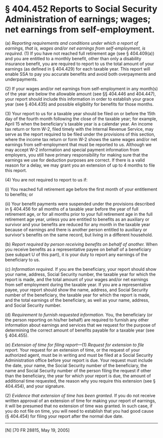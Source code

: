 # § 404.452   Reports to Social Security Administration of earnings; wages; net earnings from self-employment.

(a) *Reporting requirements and conditions under which a report of earnings, that is, wages and/or net earnings from self-employment, is required.* (1) If you have not reached full retirement age (see § 404.409(a)) and you are entitled to a monthly benefit, other than only a disability insurance benefit, you are required to report to us the total amount of your earnings (as defined in § 404.429) for each taxable year. This report will enable SSA to pay you accurate benefits and avoid both overpayments and underpayments.


(2) If your wages and/or net earnings from self-employment in any month(s) of the year are below the allowable amount (see §§ 404.446 and 404.447), your report should include this information in order to establish your grace year (see § 404.435) and possible eligibility for benefits for those months.


(3) Your report to us for a taxable year should be filed on or before the 15th day of the fourth month following the close of the taxable year; for example, April 15 when the beneficiary's taxable year is a calendar year. An income tax return or form W-2, filed timely with the Internal Revenue Service, may serve as the report required to be filed under the provisions of this section, where the income tax return or form W-2 shows the same wages and/or net earnings from self-employment that must be reported to us. Although we may accept W-2 information and special payment information from employers, you still have primary responsibility for making sure that the earnings we use for deduction purposes are correct. If there is a valid reason for a delay, we may grant you an extension of up to 4 months to file this report.


(4) You are not required to report to us if:


(i) You reached full retirement age before the first month of your entitlement to benefits; or


(ii) Your benefit payments were suspended under the provisions described in § 404.456 for all months of a taxable year before the year of full retirement age, or for all months prior to your full retirement age in the full retirement age year, unless you are entitled to benefits as an auxiliary or survivor and your benefits are reduced for any month in the taxable year because of earnings and there is another person entitled to auxiliary or survivor's benefits on the same record, but living in a different household.


(b) *Report required by person receiving benefits on behalf of another.* When you receive benefits as a representative payee on behalf of a beneficiary (see subpart U of this part), it is your duty to report any earnings of the beneficiary to us.


(c) *Information required.* If you are the beneficiary, your report should show your name, address, Social Security number, the taxable year for which the report is made, and the total amount of your wages and/or net earnings from self employment during the taxable year. If you are a representative payee, your report should show the name, address, and Social Security number of the beneficiary, the taxable year for which the report is made, and the total earnings of the beneficiary, as well as your name, address, and Social Security number.


(d) *Requirement to furnish requested information.* You, the beneficiary (or the person reporting on his/her behalf) are required to furnish any other information about earnings and services that we request for the purpose of determining the correct amount of benefits payable for a taxable year (see § 404.455).


(e) *Extension of time for filing report*—(1) *Request for extension to file report.* Your request for an extension of time, or the request of your authorized agent, must be in writing and must be filed at a Social Security Administration office before your report is due. Your request must include the date, your name, the Social Security number of the beneficiary, the name and Social Security number of the person filing the request if other than the beneficiary, the year for which your report is due, the amount of additional time requested, the reason why you require this extension (see § 404.454), and your signature.


(2) *Evidence that extension of time has been granted.* If you do not receive written approval of an extension of time for making your report of earnings, it will be presumed that no extension of time was granted. In such case, if you do not file on time, you will need to establish that you had good cause (§ 404.454) for filing your report after the normal due date.



---

[N] [70 FR 28815, May 19, 2005]




